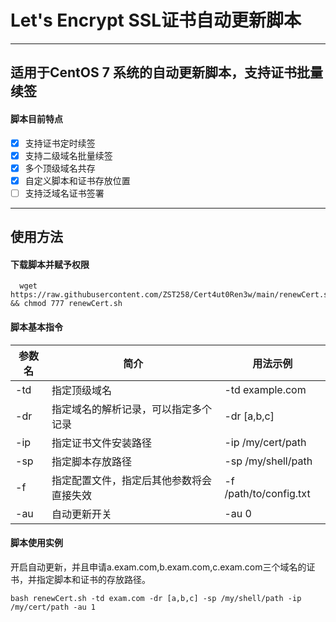 # Let's Encrypt SSL证书自动更新脚本
---
## 适用于CentOS 7 系统的自动更新脚本，支持证书批量续签
#### 脚本目前特点
- [x] 支持证书定时续签
- [x] 支持二级域名批量续签
- [x] 多个顶级域名共存
- [x] 自定义脚本和证书存放位置
- [ ] 支持泛域名证书签署
---
## 使用方法
#### 下载脚本并赋予权限
      wget https://raw.githubusercontent.com/ZST258/Cert4ut0Ren3w/main/renewCert.sh && chmod 777 renewCert.sh
#### 脚本基本指令
| 参数名 | 简介 | 用法示例 |
| --- | --- | --- |
| -td | 指定顶级域名 | -td example.com |
| -dr | 指定域名的解析记录，可以指定多个记录 | -dr \[a,b,c\] |
| -ip | 指定证书文件安装路径 | -ip /my/cert/path |
| -sp | 指定脚本存放路径 | -sp /my/shell/path |
| -f | 指定配置文件，指定后其他参数将会直接失效 | -f /path/to/config.txt |
| -au | 自动更新开关 | -au 0 |
#### 脚本使用实例
开启自动更新，并且申请a.exam.com,b.exam.com,c.exam.com三个域名的证书，并指定脚本和证书的存放路径。

    bash renewCert.sh -td exam.com -dr [a,b,c] -sp /my/shell/path -ip /my/cert/path -au 1
